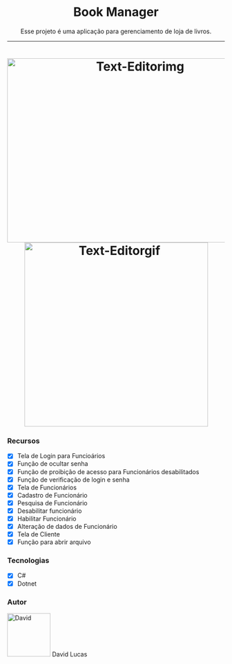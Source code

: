 <h1 align="center">Book Manager</h1>

<p align="center">Esse projeto é uma aplicação para gerenciamento de loja de livros.</p>

---
<h1 align="center">
<img alt="Text-Editorimg" title="Editor de Textos-img" src="./github/Tela da aplicação.PNG" width= "600" height= "425"/>
<img alt="Text-Editorgif" title="Editor de Textos-gif" src="./github/editor de textos.gif" height="425"/>
</h1>

### Recursos

- [x] Tela de Login para Funcioários
- [X] Função de ocultar senha
- [x] Função de proibição de acesso para Funcionários desabilitados
- [x] Função de verificação de login e senha
- [x] Tela de Funcionários
- [x] Cadastro de Funcionário
- [x] Pesquisa de Funcionário
- [x] Desabilitar funcionário
- [x] Habilitar Funcionário
- [x] Alteração de dados de Funcionário
- [x] Tela de Cliente  
- [x] Função para abrir arquivo 

### Tecnologias

- [x] C#
- [x] Dotnet

### Autor 

<img alt="David" title="DavidL" src="https://avatars.githubusercontent.com/u/84687305?v=4" height="100" width="100"/>
David Lucas
